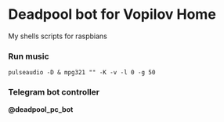 # Deadpool bot for Vopilov Home
My shells scripts for raspbians

### Run music

```
pulseaudio -D & mpg321 "" -K -v -l 0 -g 50
```

### Telegram bot controller

**@deadpool_pc_bot**
